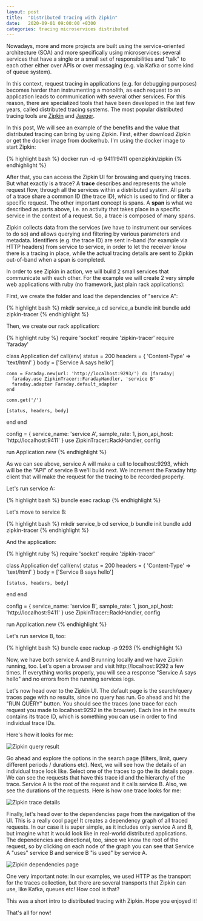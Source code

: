 ```yaml
---
layout: post
title:  "Distributed tracing with Zipkin"
date:   2020-09-01 09:00:00 +0300
categories: tracing microservices distributed
---
```

Nowadays, more and more projects are built using the service-oriented architecture (SOA) and more specifically using microservices: several services that have a single or a small set of responsibilities and "talk" to each other either over APIs or over messaging (e.g. via Kafka or some kind of queue system).

In this context, request tracing in applications (e.g. for debugging purposes) becomes harder than instrumenting a monolith, as each request to an application leads to communication with several other services. For this reason, there are specialized tools that have been developed in the last few years, called distributed tracing systems. The most popular distributed tracing tools are <a href="https://zipkin.io/" target="_blank" rel="nofollow noopener">Zipkin</a> and <a href="https://www.jaegertracing.io/" target="_blank" rel="noopener nofollow">Jaeger</a>.

In this post, We will see an example of the benefits and the value that distributed tracing can bring by using Zipkin. First, either download Zipkin or get the docker image from dockerhub. I'm using the docker image to start Zipkin:

{% highlight bash %}
docker run -d -p 9411:9411 openzipkin/zipkin
{% endhighlight %}

After that, you can access the Zipkin UI for browsing and querying traces. But what exactly is a trace? A **trace** describes and represents the whole request flow, through all the services within a distributed system. All parts of a trace share a common ID (the trace ID), which is used to find or filter a specific request. The other important concept is spans. A **span** is what we described as parts above, i.e. an activity that takes place in a specific service in the context of a request. So, a trace is composed of many spans.

Zipkin collects data from the services (we have to instrument our services to do so) and allows querying and filtering by various parameters and metadata. Identifiers (e.g. the trace ID) are sent in-band (for example via HTTP headers) from service to service, in order to let the receiver know there is a tracing in place, while the actual tracing details are sent to Zipkin out-of-band when a span is completed.

In order to see Zipkin in action, we will build 2 small services that communicate with each other. For the example we will create 2 very simple web applications with ruby (no framework, just plain rack applications):

First, we create the folder and load the dependencies of "service A":

{% highlight bash %}
mkdir service_a
cd service_a
bundle init
bundle add zipkin-tracer
{% endhighlight %}

Then, we create our rack application:

{% highlight ruby %}
require 'socket'
require 'zipkin-tracer'
require 'faraday'

class Application
  def call(env)
    status  = 200
    headers = { 'Content-Type' => 'text/html' }
    body    = ['Service A says hello']

    conn = Faraday.new(url: 'http://localhost:9293/') do |faraday|
      faraday.use ZipkinTracer::FaradayHandler, 'service B'
      faraday.adapter Faraday.default_adapter
    end

    conn.get('/')

    [status, headers, body]
  end
end

config = { service_name: 'service A', sample_rate: 1, json_api_host: 'http://localhost:9411' }
use ZipkinTracer::RackHandler, config

run Application.new
{% endhighlight %}

As we can see above, service A will make a call to localhost:9293, which will be the "API" of service B we'll build next. We increment the Faraday http client that will make the request for the tracing to be recorded properly.

Let's run service A:

{% highlight bash %}
bundle exec rackup
{% endhighlight %}

Let's move to service B:

{% highlight bash %}
mkdir service_b
cd service_b
bundle init
bundle add zipkin-tracer
{% endhighlight %}

And the application:

{% highlight ruby %}
require 'socket'
require 'zipkin-tracer'

class Application
  def call(env)
    status  = 200
    headers = { 'Content-Type' => 'text/html' }
    body    = ['Service B says hello']

    [status, headers, body]
  end
end

config = { service_name: 'service B', sample_rate: 1, json_api_host: 'http://localhost:9411' }
use ZipkinTracer::RackHandler, config

run Application.new
{% endhighlight %}

Let's run service B, too:

{% highlight bash %}
bundle exec rackup -p 9293
{% endhighlight %}

Now, we have both service A and B running locally and we have Zipkin running, too. Let's open a browser and visit http://localhost:9292 a few times. If everything works properly, you will see a response "Service A says hello" and no errors from the running services logs.

Let's now head over to the Zipkin UI. The default page is the search/query traces page with no results, since no query has run. Go ahead and hit the "RUN QUERY" button. You should see the traces (one trace for each request you made to localhost:9292 in the browser). Each line in the results contains its trace ID, which is something you can use in order to find individual trace IDs.

Here's how it looks for me:

<img src="{{site.baseurl}}/assets/images/zipkin_query_result.png" alt="Zipkin query result">

Go ahead and explore the options in the search page (filters, limit, query different periods / durations etc). Next, we will see how the details of an individual trace look like. Select one of the traces to go the its details page. We can see the requests that have this trace id and the hierarchy of the trace. Service A is the root of the request and it calls service B. Also, we see the durations of the requests. Here is how one trace looks for me:

<img src="{{site.baseurl}}/assets/images/zipkin_trace_details.png" alt="Zipkin trace details">

Finally, let's head over to the dependencies page from the navigation of the UI. This is a really cool page! It creates a dependency graph of all traced requests. In our case it is super simple, as it includes only service A and B, but imagine what it would look like in real-world distributed applications. The dependencies are directional, too, since we know the root of the request, so by clicking on each node of the graph you can see that Service A "uses" service B and service B "is used" by service A.

<img src="{{site.baseurl}}/assets/images/zipkin_dependency_graph.png" alt="Zipkin dependencies page">

One very important note: In our examples, we used HTTP as the transport for the traces collection, but there are several transports that Zipkin can use, like Kafka, queues etc! How cool is that?

This was a short intro to distributed tracing with Zipkin. Hope you enjoyed it!

That's all for now!

